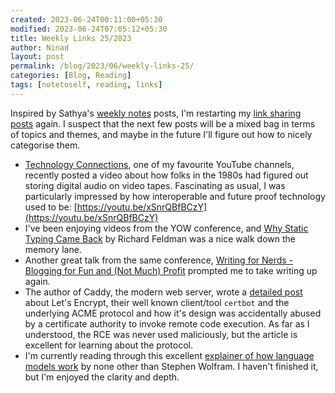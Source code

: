 ```yaml
---
created: 2023-06-24T00:11:00+05:30
modified: 2023-06-24T07:05:12+05:30
title: Weekly Links 25/2023
author: Ninad
layout: post
permalink: /blog/2023/06/weekly-links-25/
categories: [Blog, Reading]
tags: [notetoself, reading, links]
---
```


Inspired by Sathya's [weekly notes](https://sathyabh.at/series/weekly-notes/) posts, I'm restarting my [link sharing posts](https://ninad.pundaliks.in/tags/#links) again. I suspect that the next few posts will be a mixed bag in terms of topics and themes, and maybe in the future I'll figure out how to nicely categorise them.

* [Technology Connections](https://www.patreon.com/technologyconnections), one of my favourite YouTube channels, recently posted a video about how folks in the 1980s had figured out storing digital audio on video tapes. Fascinating as usual, I was particularly impressed by how interoperable and future proof technology used to be: [https://youtu.be/xSnrQBfBCzY](https://youtu.be/xSnrQBfBCzY)
* I've been enjoying videos from the YOW conference, and [Why Static Typing Came Back](https://youtu.be/Tml94je2edk) by Richard Feldman was a nice walk down the memory lane.
* Another great talk from the same conference, [Writing for Nerds - Blogging for Fun and (Not Much) Profit](https://youtu.be/hIwVqt6qtc4) prompted me to take writing up again.
* The author of Caddy, the modern web server, wrote a [detailed post](https://matt.life/writing/the-acme-protocol-in-practice-and-reality) about Let's Encrypt, their well known client/tool `certbot` and the underlying ACME protocol and how it's design was accidentally abused by a certificate authority to invoke remote code execution. As far as I understood, the RCE was never used maliciously, but the article is excellent for learning about the protocol.
* I'm currently reading through this excellent [explainer of how language models work](https://writings.stephenwolfram.com/2023/02/what-is-chatgpt-doing-and-why-does-it-work/) by none other than Stephen Wolfram. I haven't finished it, but I'm enjoyed the clarity and depth. 
